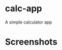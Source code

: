 # calc-app
A simple calculator app
# Screenshots
<a href="screenshots/Calculator App(Theme 1).png"><a/>
